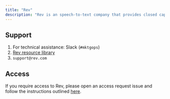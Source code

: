 ```yaml
---
title: "Rev"
description: "Rev is an speech-to-text company that provides closed captioning, subtitles, and transcription services."
---
```


## Support

1. For technical assistance: Slack (`#mktgops`)
2. [Rev resource library](https://www.rev.com/blog/resources)
3. `support@rev.com`

## Access

If you require access to Rev, please open an access request issue and follow the instructions outlined [here](/handbook/business-technology/end-user-services/onboarding-access-requests/access-requests/#individual-or-bulk-access-request).
